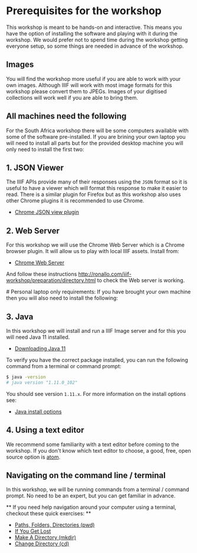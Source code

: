 # Prerequisites for the workshop

This workshop is meant to be hands-on and interactive. This means you have the option of installing the software and playing with it during the workshop. We would prefer not to spend time during the workshop getting everyone setup, so some things are needed in advance of the workshop. 

## Images

You will find the workshop more useful if you are able to work with your own images. Although IIIF will work with most image formats for this workshop please convert them to JPEGs. Images of your digitised collections will work well if you are able to bring them.  

## All machines need the following

For the South Africa workshop there will be some computers available with some of the software pre-installed. If you are brining your own laptop you will need to install all parts but for the provided desktop machine you will only need to install the first two:

## 1. JSON Viewer
The IIIF APIs provide many of their responses using the `JSON` format so it is useful to have a viewer which will format this response to make it easier to read. There is a similar plugin for Firefox but as this workshop also uses other Chrome plugins it is recommended to use Chrome. 

 - [Chrome JSON view plugin](https://chrome.google.com/webstore/detail/jsonview/chklaanhfefbnpoihckbnefhakgolnmc)

 
## 2. Web Server 
For this workshop we will use the Chrome Web Server which is a Chrome browser plugin. It will allow us to play with local IIIF assets. Install from:

 * [Chrome Web Server](https://chrome.google.com/webstore/detail/web-server-for-chrome/ofhbbkphhbklhfoeikjpcbhemlocgigb?hl=en)

And follow these instructions http://ronallo.com/iiif-workshop/preparation/directory.html to check the Web server is working.

# Personal laptop only requirements:
If you have brought your own machine then you will also need to install the following:

## 3. Java

In this workshop we will install and run a IIIF Image server and for this you will need Java 11 installed.

 - [Downloading Java 11](https://www.oracle.com/technetwork/java/javase/downloads/jdk11-downloads-5066655.html)

To verify you have the correct package installed, you can run the following command from a terminal or command prompt:

```sh
$ java -version
# java version "1.11.0_102"
```

You should see version `1.11.x`. For more information on the install options see:

 - [Java install options](https://java.com/en/download/help/download_options.xml)


## 4. Using a text editor

We recommend some familiarity with a text editor before coming to the workshop. If you don't know which text editor to choose, a good, free, open source option is [atom](http://flight-manual.atom.io/getting-started/sections/installing-atom/).

## Navigating on the command line / terminal

In this workshop, we will be running commands from a terminal / command prompt. No need to be an expert, but you can get familiar in advance.

** If you need help navigation around your computer using a terminal, checkout these quick exercises: **
 - [Paths, Folders, Directories (pwd)](https://learnpythonthehardway.org/book/appendix-a-cli/ex2.html)
 - [If You Get Lost](https://learnpythonthehardway.org/book/appendix-a-cli/ex3.html)
 - [Make A Directory (mkdir)](https://learnpythonthehardway.org/book/appendix-a-cli/ex4.html)
 - [Change Directory (cd)](https://learnpythonthehardway.org/book/appendix-a-cli/ex5.html)

